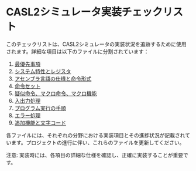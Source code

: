 # CASL2シミュレータ実装チェックリスト

このチェックリストは、CASL2シミュレータの実装状況を追跡するために使用されます。詳細な項目は以下のファイルに分割されています：

1. [最優先事項](checklist_priority.md)
2. [システム特性とレジスタ](checklist_system.md)
3. [アセンブラ言語の仕様と命令形式](checklist_assembler.md)
4. [命令セット](checklist_instructions.md)
5. [疑似命令、マクロ命令、マクロ機能](checklist_pseudo_macro.md)
6. [入出力処理](checklist_io.md)
7. [プログラム実行の手順](checklist_execution.md)
8. [エラー処理](checklist_error.md)
9. [追加機能と文字コード](checklist_additional.md)

各ファイルには、それぞれの分野における実装項目とその進捗状況が記載されています。プロジェクトの進行に伴い、これらのファイルを更新してください。

注意: 実装時には、各項目の詳細な仕様を確認し、正確に実装することが重要です。
